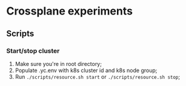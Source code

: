 # Crossplane experiments

## Scripts

### Start/stop cluster

1. Make sure you're in root directory;
2. Populate .yc.env with k8s cluster id and k8s node group;
3. Run `./scripts/resource.sh start` or  `./scripts/resource.sh stop`;
